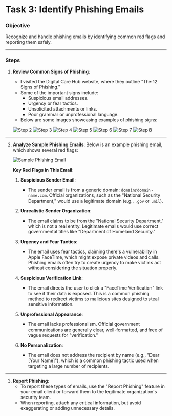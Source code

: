 # Task 3: Identify Phishing Emails

### Objective
Recognize and handle phishing emails by identifying common red flags and reporting them safely.

---

### Steps

1. **Review Common Signs of Phishing**:
   - I visited the Digital Care Hub website, where they outline "The 12 Signs of Phishing."
   - Some of the important signs include:
     - Suspicious email addresses.
     - Urgency or fear tactics.
     - Unsolicited attachments or links.
     - Poor grammar or unprofessional language.
   - Below are some images showcasing examples of phishing signs:
   
   ![Step 2](https://github.com/user-attachments/assets/3d87c1ac-d185-41e1-a30b-32d82894b93c)
   ![Step 3](https://github.com/user-attachments/assets/9165e94d-2e46-4d82-9fa9-035791faab43)
   ![Step 4](https://github.com/user-attachments/assets/76f991a1-ceb1-4f51-8940-36f78e6866c4)
   ![Step 5](https://github.com/user-attachments/assets/602109b1-6347-4d0d-876e-e3c7c57f1249)
   ![Step 6](https://github.com/user-attachments/assets/313c930a-d765-4f68-bd82-a03ee47bff59)
   ![Step 7](https://github.com/user-attachments/assets/06077710-a6db-41fc-b8f9-c3de374d5451)
   ![Step 8](https://github.com/user-attachments/assets/62a570c8-632a-43b2-8884-8e14aa416a88)

---

2. **Analyze Sample Phishing Emails**:
   Below is an example phishing email, which shows several red flags:
   
   ![Sample Phishing Email](https://github.com/user-attachments/assets/b91d3c7e-e3fe-4a5f-bc71-4e22af28f093)

   **Key Red Flags in This Email**:

   1. **Suspicious Sender Email**:
      - The sender email is from a generic domain: `domain@domain-name.com`. Official organizations, such as the "National Security Department," would use a legitimate domain (e.g., `.gov` or `.mil`).

   2. **Unrealistic Sender Organization**:
      - The email claims to be from the "National Security Department," which is not a real entity. Legitimate emails would use correct governmental titles like "Department of Homeland Security."

   3. **Urgency and Fear Tactics**:
      - The email uses fear tactics, claiming there's a vulnerability in Apple FaceTime, which might expose private videos and calls. Phishing emails often try to create urgency to make victims act without considering the situation properly.

   4. **Suspicious Verification Link**:
      - The email directs the user to click a "FaceTime Verification" link to see if their data is exposed. This is a common phishing method to redirect victims to malicious sites designed to steal sensitive information.

   5. **Unprofessional Appearance**:
      - The email lacks professionalism. Official government communications are generally clear, well-formatted, and free of vague requests for "verification."

   6. **No Personalization**:
      - The email does not address the recipient by name (e.g., "Dear [Your Name]"), which is a common phishing tactic used when targeting a large number of recipients.

---

3. **Report Phishing**:
   - To report these types of emails, use the "Report Phishing" feature in your email client or forward them to the legitimate organization's security team.
   - When reporting, attach any critical information, but avoid exaggerating or adding unnecessary details.
